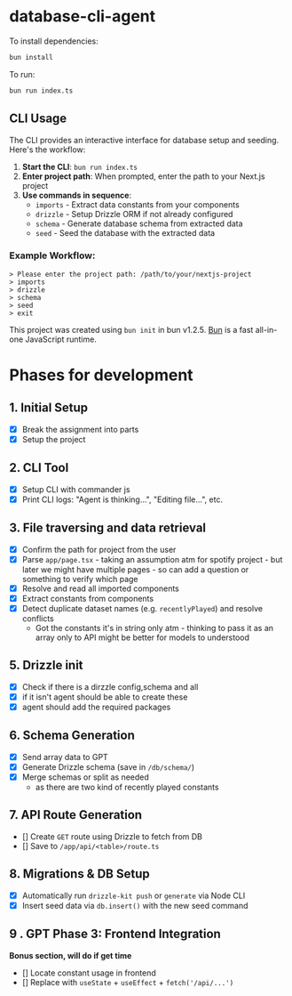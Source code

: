 # database-cli-agent

To install dependencies:

```bash
bun install
```

To run:

```bash
bun run index.ts
```

## CLI Usage

The CLI provides an interactive interface for database setup and seeding. Here's the workflow:

1. **Start the CLI**: `bun run index.ts`
2. **Enter project path**: When prompted, enter the path to your Next.js project
3. **Use commands in sequence**:
   - `imports` - Extract data constants from your components
   - `drizzle` - Setup Drizzle ORM if not already configured
   - `schema` - Generate database schema from extracted data
   - `seed` - Seed the database with the extracted data

### Example Workflow:

```
> Please enter the project path: /path/to/your/nextjs-project
> imports
> drizzle
> schema
> seed
> exit
```

This project was created using `bun init` in bun v1.2.5. [Bun](https://bun.sh) is a fast all-in-one JavaScript runtime.

# Phases for development

## 1. Initial Setup

- [x] Break the assignment into parts
- [x] Setup the project

## 2. CLI Tool

- [x] Setup CLI with commander js
- [x] Print CLI logs: "Agent is thinking...", "Editing file...", etc.

## 3. File traversing and data retrieval

- [x] Confirm the path for project from the user
- [x] Parse `app/page.tsx` - taking an assumption atm for spotify project - but later we might have multiple pages - so can add a question or something to verify which page
- [x] Resolve and read all imported components
- [x] Extract constants from components
- [x] Detect duplicate dataset names (e.g. `recentlyPlayed`) and resolve conflicts
  - Got the constants it's in string only atm - thinking to pass it as an array only to API might be better for models to understood

## 5. Drizzle init

- [x] Check if there is a dirzzle config,schema and all
- [x] if it isn't agent should be able to create these
- [x] agent should add the required packages

## 6. Schema Generation

- [x] Send array data to GPT
- [x] Generate Drizzle schema (save in `/db/schema/`)
- [x] Merge schemas or split as needed
  - as there are two kind of recently played constants

## 7. API Route Generation

- [] Create `GET` route using Drizzle to fetch from DB
- [] Save to `/app/api/<table>/route.ts`

## 8. Migrations & DB Setup

- [x] Automatically run `drizzle-kit push` or `generate` via Node CLI
- [x] Insert seed data via `db.insert()` with the new seed command

## 9 . GPT Phase 3: Frontend Integration

**Bonus section, will do if get time**

- [] Locate constant usage in frontend
- [] Replace with `useState` + `useEffect` + `fetch('/api/...')`
